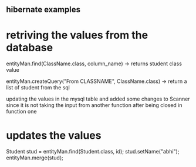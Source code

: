 ## hibernate examples 



# retriving the values from the database 

entityMan.find(ClassName.class, column_name)
    -> returns student class value 


entityMan.createQuery("From CLASSNAME", ClassName.class)
    -> return a list of student from the sql 



updating the values in the mysql table and added some changes to Scanner since it is not taking the input from another function after being closed in function one

# updates the values 

Student stud = entityMan.find(Student.class, id);
stud.setName("abhi");
entityMan.merge(stud);


